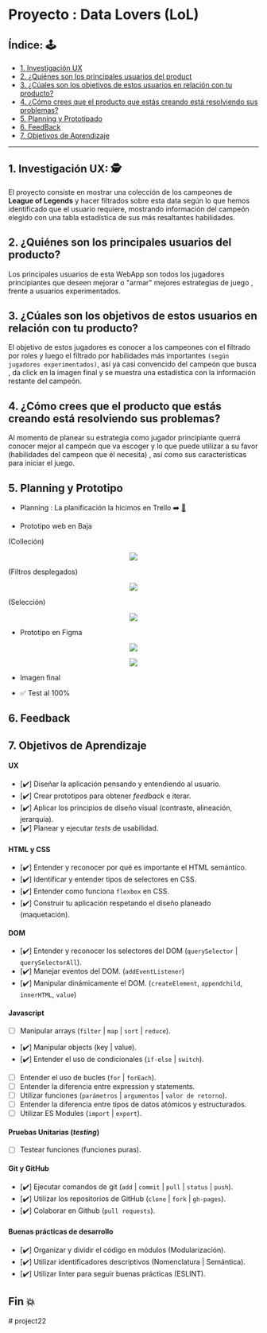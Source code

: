 # Proyecto : Data Lovers (LoL)

## Índice: 🕹️
* [1. Investigación UX](#1-investigación-ux)
* [2. ¿Quiénes son los principales usuarios del product](#2-quienes-son-los-principales-usuarios-del-producto)
* [3. ¿Cúales son los objetivos de estos usuarios en relación con tu producto?](#3-cuales-son-los-objetivos-de-estos-usuarios-en-relacion-con-tu-producto)
* [4. ¿Cómo crees que el producto que estás creando está resolviendo sus problemas?](#4-como-crees-que-el-producto-que-estas-creando-esta-resolviendo-sus-problemas)
* [5. Planning y Prototipado](#5-planning-y-prototipado)
* [6. FeedBack](#7-feedback)
* [7. Objetivos de Aprendizaje](#8-objetivos-de-aprendizaje)

***

## 1. Investigación UX: 🕵️
 
El proyecto consiste en mostrar una colección de los campeones de **League of Legends** y hacer filtrados sobre esta data según lo que hemos identificado que el usuario requiere, mostrando información del campeón elegido con una tabla estadística de sus más resaltantes habilidades.

## 2. ¿Quiénes son los principales usuarios del producto?

Los principales usuarios de esta WebApp son todos los jugadores principiantes que deseen mejorar o "armar" mejores estrategias de juego , frente a usuarios experimentados.

## 3. ¿Cúales son los objetivos de estos usuarios en relación con tu producto?

El objetivo de estos jugadores es conocer a los campeones con el filtrado por roles y luego el filtrado por habilidades más importantes `(según jugadores experimentados)`, así ya casi convencido del campeón que busca , da click en la imagen final y se muestra una estadística con la información restante del campeón.

## 4. ¿Cómo crees que el producto que estás creando está resolviendo sus problemas?

Al momento de planear su estrategia como jugador principiante querrá conocer mejor al campeón que va escoger y lo que puede utilizar a su favor (habilidades del campeon que él necesita) , así como sus características para iniciar el juego.

## 5. Planning y Prototipo
* Planning :
La planificación la hicimos en Trello ➡️ [📅](https://trello.com/b/alwHl1ug/data-lovers-lol)

* Prototipo web en Baja

(Colleción)
<p align="center"> <img src="https://github.com/VivianaGuerraCustodio/LIM012-data-lovers/blob/funciones/src/assets/protWebBaja.jpg"> </p>

(Filtros desplegados)
<p align="center"> <img src="https://github.com/VivianaGuerraCustodio/LIM012-data-lovers/blob/funciones/src/assets/protWebBajaFiltrado.png"> </p>

(Selección)
<p align="center"> <img src="ahttps://github.com/VivianaGuerraCustodio/LIM012-data-lovers/blob/funciones/src/assets/protWebBajaSelect.png" > </p>

* Prototipo en Figma

<p align="center"> <img src="https://github.com/VivianaGuerraCustodio/LIM012-data-lovers/blob/funciones/src/assets/protWebAlta.png"> </p>
<p align="center"> <img src="https://github.com/VivianaGuerraCustodio/LIM012-data-lovers/blob/funciones/src/assets/protWebAltaSelect.png"> </p>

* Imagen final


* ✅ Test al 100%



## 6. Feedback



## 7. Objetivos de Aprendizaje

#### UX

- [✔️] Diseñar la aplicación pensando y entendiendo al usuario.
- [✔️] Crear prototipos para obtener _feedback_ e iterar.
- [✔️] Aplicar los principios de diseño visual (contraste, alineación, jerarquía).
- [✔️] Planear y ejecutar _tests_ de usabilidad.

#### HTML y CSS

- [✔️] Entender y reconocer por qué es importante el HTML semántico.
- [✔️] Identificar y entender tipos de selectores en CSS.
- [✔️] Entender como funciona `flexbox` en CSS.
- [✔️] Construir tu aplicación respetando el diseño planeado (maquetación).

#### DOM

- [✔️] Entender y reconocer los selectores del DOM (`querySelector` | `querySelectorAll`).
- [✔️] Manejar eventos del DOM. (`addEventListener`)
- [✔️] Manipular dinámicamente el DOM. (`createElement`, `appendchild`, `innerHTML`, `value`)

#### Javascript

- [ ] Manipular arrays (`filter` | `map` | `sort` | `reduce`).
- [✔️] Manipular objects (key | value).
- [✔️] Entender el uso de condicionales (`if-else` | `switch`).
- [ ] Entender el uso de bucles (`for` | `forEach`).
- [ ] Entender la diferencia entre expression y statements.
- [ ] Utilizar funciones (`parámetros` | `argumentos` | `valor de retorno`).
- [ ] Entender la diferencia entre tipos de datos atómicos y estructurados.
- [ ] Utilizar ES Modules (`import` | `export`).

#### Pruebas Unitarias (_testing_)
- [ ] Testear funciones (funciones puras).

#### Git y GitHub
- [✔️] Ejecutar comandos de git (`add` | `commit` | `pull` | `status` | `push`).
- [✔️] Utilizar los repositorios de GitHub (`clone` | `fork` | `gh-pages`).
- [✔️] Colaborar en Github (`pull requests`).

#### Buenas prácticas de desarrollo
- [✔️] Organizar y dividir el código en módulos (Modularización).
- [✔️] Utilizar identificadores descriptivos (Nomenclatura | Semántica).
- [✔️] Utilizar linter para seguir buenas prácticas (ESLINT).

## Fin :boom:
#   p r o j e c t 2 2  
 